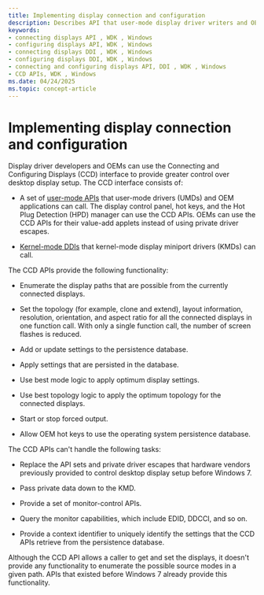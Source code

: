 ```yaml
---
title: Implementing display connection and configuration
description: Describes API that user-mode display driver writers and OEMs can use to connect and configure displays.
keywords:
- connecting displays API , WDK , Windows
- configuring displays API, WDK , Windows
- connecting displays DDI , WDK , Windows
- configuring displays DDI, WDK , Windows
- connecting and configuring displays API, DDI , WDK , Windows
- CCD APIs, WDK , Windows
ms.date: 04/24/2025
ms.topic: concept-article
---
```


# Implementing display connection and configuration

Display driver developers and OEMs can use the Connecting and Configuring Displays (CCD) interface to provide greater control over desktop display setup. The CCD interface consists of:

* A set of [user-mode APIs](ccd-apis.md) that user-mode drivers (UMDs) and OEM applications can call. The display control panel, hot keys, and the Hot Plug Detection (HPD) manager can use the CCD APIs. OEMs can use the CCD APIs for their value-add applets instead of using private driver escapes.

* [Kernel-mode DDIs](ccd-ddis.md) that kernel-mode display miniport drivers (KMDs) can call.

The CCD APIs provide the following functionality:

* Enumerate the display paths that are possible from the currently connected displays.

* Set the topology (for example, clone and extend), layout information, resolution, orientation, and aspect ratio for all the connected displays in one function call. With only a single function call, the number of screen flashes is reduced.

* Add or update settings to the persistence database.

* Apply settings that are persisted in the database.

* Use best mode logic to apply optimum display settings.

* Use best topology logic to apply the optimum topology for the connected displays.

* Start or stop forced output.

* Allow OEM hot keys to use the operating system persistence database.

The CCD APIs can't handle the following tasks:

* Replace the API sets and private driver escapes that hardware vendors previously provided to control desktop display setup before Windows 7.

* Pass private data down to the KMD.

* Provide a set of monitor-control APIs.

* Query the monitor capabilities, which include EDID, DDCCI, and so on.

* Provide a context identifier to uniquely identify the settings that the CCD APIs retrieve from the persistence database.

Although the CCD API allows a caller to get and set the displays, it doesn't provide any functionality to enumerate the possible source modes in a given path. APIs that existed before Windows 7 already provide this functionality.
